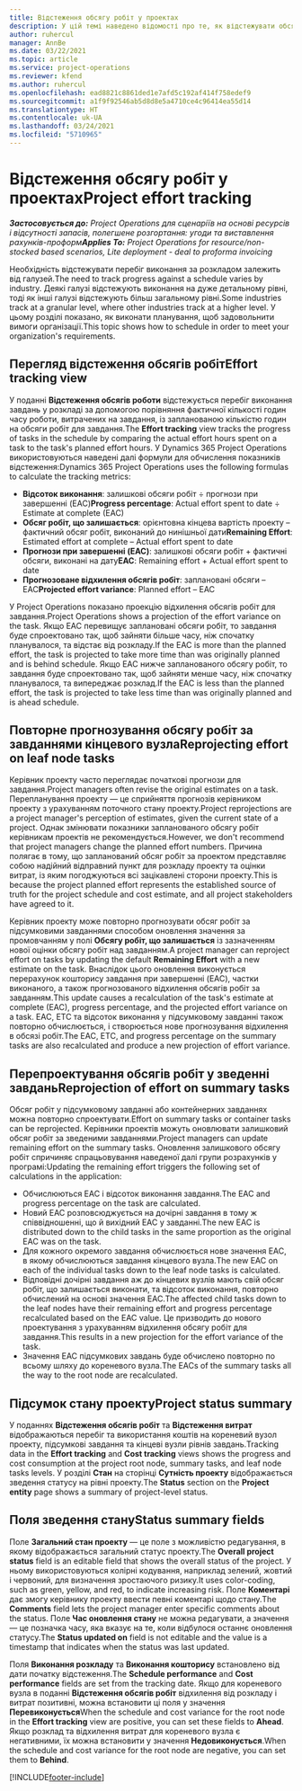 ```yaml
---
title: Відстеження обсягу робіт у проектах
description: У цій темі наведено відомості про те, як відстежувати обсяг і перебіг робіт за проектом.
author: ruhercul
manager: AnnBe
ms.date: 03/22/2021
ms.topic: article
ms.service: project-operations
ms.reviewer: kfend
ms.author: ruhercul
ms.openlocfilehash: ead8821c8861ded1e7afd5c192af414f758edef9
ms.sourcegitcommit: a1f9f92546ab5d8d8e5a4710ce4c96414ea55d14
ms.translationtype: HT
ms.contentlocale: uk-UA
ms.lasthandoff: 03/24/2021
ms.locfileid: "5710965"
---
```

# <a name="project-effort-tracking"></a><span data-ttu-id="130ec-103">Відстеження обсягу робіт у проектах</span><span class="sxs-lookup"><span data-stu-id="130ec-103">Project effort tracking</span></span>

<span data-ttu-id="130ec-104">_**Застосовується до:** Project Operations для сценаріїв на основі ресурсів і відсутності запасів, полегшене розгортання: угоди та виставлення рахунків-проформ_</span><span class="sxs-lookup"><span data-stu-id="130ec-104">_**Applies To:** Project Operations for resource/non-stocked based scenarios, Lite deployment - deal to proforma invoicing_</span></span>

<span data-ttu-id="130ec-105">Необхідність відстежувати перебіг виконання за розкладом залежить від галузей.</span><span class="sxs-lookup"><span data-stu-id="130ec-105">The need to track progress against a schedule varies by industry.</span></span> <span data-ttu-id="130ec-106">Деякі галузі відстежують виконання на дуже детальному рівні, тоді як інші галузі відстежують більш загальному рівні.</span><span class="sxs-lookup"><span data-stu-id="130ec-106">Some industries track at a granular level, where other industries track at a higher level.</span></span> <span data-ttu-id="130ec-107">У цьому розділі показано, як виконати планування, щоб задовольнити вимоги організації.</span><span class="sxs-lookup"><span data-stu-id="130ec-107">This topic shows how to schedule in order to meet your organization's requirements.</span></span>

## <a name="effort-tracking-view"></a><span data-ttu-id="130ec-108">Перегляд відстеження обсягів робіт</span><span class="sxs-lookup"><span data-stu-id="130ec-108">Effort tracking view</span></span>

<span data-ttu-id="130ec-109">У поданні **Відстеження обсягів роботи** відстежується перебіг виконання завдань у розкладі за допомогою порівняння фактичної кількості годин часу роботи, витрачених на завдання, із запланованою кількістю годин на обсяги робіт для завдання.</span><span class="sxs-lookup"><span data-stu-id="130ec-109">The **Effort tracking** view tracks the progress of tasks in the schedule by comparing the actual effort hours spent on a task to the task's planned effort hours.</span></span> <span data-ttu-id="130ec-110">У Dynamics 365 Project Operations використовуються наведені далі формули для обчислення показників відстеження:</span><span class="sxs-lookup"><span data-stu-id="130ec-110">Dynamics 365 Project Operations uses the following formulas to calculate the tracking metrics:</span></span>

- <span data-ttu-id="130ec-111">**Відсоток виконання**: залишкові обсяги робіт ÷ прогнози при завершенні (EAC)</span><span class="sxs-lookup"><span data-stu-id="130ec-111">**Progress percentage**: Actual effort spent to date ÷ Estimate at complete (EAC)</span></span> 
- <span data-ttu-id="130ec-112">**Обсяг робіт, що залишається**: орієнтовна кінцева вартість проекту – фактичний обсяг робіт, виконаний до нинішньої дати</span><span class="sxs-lookup"><span data-stu-id="130ec-112">**Remaining Effort**: Estimated effort at complete – Actual effort spent to date</span></span> 
- <span data-ttu-id="130ec-113">**Прогнози при завершенні (EAC)**: залишкові обсяги робіт + фактичні обсяги, виконані на дату</span><span class="sxs-lookup"><span data-stu-id="130ec-113">**EAC**: Remaining effort + Actual effort spent to date</span></span> 
- <span data-ttu-id="130ec-114">**Прогнозоване відхилення обсягів робіт**: заплановані обсяги – EAC</span><span class="sxs-lookup"><span data-stu-id="130ec-114">**Projected effort variance**: Planned effort – EAC</span></span>

<span data-ttu-id="130ec-115">У Project Operations показано проекцію відхилення обсягів робіт для завдання.</span><span class="sxs-lookup"><span data-stu-id="130ec-115">Project Operations shows a projection of the effort variance on the task.</span></span> <span data-ttu-id="130ec-116">Якщо EAC перевищує заплановані обсяги робіт, то завдання буде спроектовано так, щоб зайняти більше часу, ніж спочатку планувалося, та відстає від розкладу.</span><span class="sxs-lookup"><span data-stu-id="130ec-116">If the EAC is more than the planned effort, the task is projected to take more time than was originally planned and is behind schedule.</span></span> <span data-ttu-id="130ec-117">Якщо EAC нижче запланованого обсягу робіт, то завдання буде спроектовано так, щоб зайняти менше часу, ніж спочатку планувалося, та випереджає розклад.</span><span class="sxs-lookup"><span data-stu-id="130ec-117">If the EAC is less than the planned effort, the task is projected to take less time than was originally planned and is ahead schedule.</span></span>

## <a name="reprojecting-effort-on-leaf-node-tasks"></a><span data-ttu-id="130ec-118">Повторне прогнозування обсягу робіт за завданнями кінцевого вузла</span><span class="sxs-lookup"><span data-stu-id="130ec-118">Reprojecting effort on leaf node tasks</span></span>

<span data-ttu-id="130ec-119">Керівник проекту часто переглядає початкові прогнози для завдання.</span><span class="sxs-lookup"><span data-stu-id="130ec-119">Project managers often revise the original estimates on a task.</span></span> <span data-ttu-id="130ec-120">Перепланування проекту — це сприйняття прогнозів керівником проекту з урахуванням поточного стану проекту.</span><span class="sxs-lookup"><span data-stu-id="130ec-120">Project reprojections are a project manager's perception of estimates, given the current state of a project.</span></span> <span data-ttu-id="130ec-121">Однак змінювати показники запланованого обсягу робіт керівникам проектів не рекомендується.</span><span class="sxs-lookup"><span data-stu-id="130ec-121">However, we don't recommend that project managers change the planned effort numbers.</span></span> <span data-ttu-id="130ec-122">Причина полягає в тому, що запланований обсяг робіт за проектом представляє собою надійний відправний пункт для розкладу проекту та оцінки витрат, із яким погоджуються всі зацікавлені сторони проекту.</span><span class="sxs-lookup"><span data-stu-id="130ec-122">This is because the project planned effort represents the established source of truth for the project schedule and cost estimate, and all project stakeholders have agreed to it.</span></span>

<span data-ttu-id="130ec-123">Керівник проекту може повторно прогнозувати обсяг робіт за підсумковими завданнями способом оновлення значення за промовчанням у полі **Обсягу робіт, що залишається** із зазначенням нової оцінки обсягу робіт над завданням.</span><span class="sxs-lookup"><span data-stu-id="130ec-123">A project manager can reproject effort on tasks by updating the default **Remaining Effort** with a new estimate on the task.</span></span> <span data-ttu-id="130ec-124">Внаслідок цього оновлення виконується перерахунок кошторису завдання при завершенні (EAC), частки виконаного, а також прогнозованого відхилення обсягів робіт за завданням.</span><span class="sxs-lookup"><span data-stu-id="130ec-124">This update causes a recalculation of the task's estimate at complete (EAC), progress percentage, and the projected effort variance on a task.</span></span> <span data-ttu-id="130ec-125">EAC, ETC та відсоток виконання у підсумковому завданні також повторно обчислюється, і створюється нове прогнозування відхилення в обсязі робіт.</span><span class="sxs-lookup"><span data-stu-id="130ec-125">The EAC, ETC, and progress percentage on the summary tasks are also recalculated and produce a new projection of effort variance.</span></span>

## <a name="reprojection-of-effort-on-summary-tasks"></a><span data-ttu-id="130ec-126">Перепроектування обсягів робіт у зведенні завдань</span><span class="sxs-lookup"><span data-stu-id="130ec-126">Reprojection of effort on summary tasks</span></span>

<span data-ttu-id="130ec-127">Обсяг робіт у підсумковому завданні або контейнерних завданнях можна повторно спроектувати.</span><span class="sxs-lookup"><span data-stu-id="130ec-127">Effort on summary tasks or container tasks can be reprojected.</span></span> <span data-ttu-id="130ec-128">Керівники проектів можуть оновлювати залишковий обсяг робіт за зведеними завданнями.</span><span class="sxs-lookup"><span data-stu-id="130ec-128">Project managers can update remaining effort on the summary tasks.</span></span> <span data-ttu-id="130ec-129">Оновлення залишкового обсягу робіт спричиняє спрацьовування наведеної далі групи розрахунків у програмі:</span><span class="sxs-lookup"><span data-stu-id="130ec-129">Updating the remaining effort triggers the following set of calculations in the application:</span></span>

- <span data-ttu-id="130ec-130">Обчислюються EAC і відсоток виконання завдання.</span><span class="sxs-lookup"><span data-stu-id="130ec-130">The EAC and progress percentage on the task are calculated.</span></span>
- <span data-ttu-id="130ec-131">Новий EAC розповсюджується на дочірні завдання в тому ж співвідношенні, що й вихідний EAC у завданні.</span><span class="sxs-lookup"><span data-stu-id="130ec-131">The new EAC is distributed down to the child tasks in the same proportion as the original EAC was on the task.</span></span>
- <span data-ttu-id="130ec-132">Для кожного окремого завдання обчислюється нове значення EAC, в якому обчислюються завдання кінцевого вузла.</span><span class="sxs-lookup"><span data-stu-id="130ec-132">The new EAC on each of the individual tasks down to the leaf node tasks is calculated.</span></span> 
- <span data-ttu-id="130ec-133">Відповідні дочірні завдання аж до кінцевих вузлів мають свій обсяг робіт, що залишається виконати, та відсоток виконання, повторно обчислений на основі значення EAC.</span><span class="sxs-lookup"><span data-stu-id="130ec-133">The affected child tasks down to the leaf nodes have their remaining effort and progress percentage recalculated based on the EAC value.</span></span> <span data-ttu-id="130ec-134">Це призводить до нового проектування з урахуванням відхилення обсягу робіт для завдання.</span><span class="sxs-lookup"><span data-stu-id="130ec-134">This results in a new projection for the effort variance of the task.</span></span> 
- <span data-ttu-id="130ec-135">Значення EAC підсумкових завдань буде обчислено повторно по всьому шляху до кореневого вузла.</span><span class="sxs-lookup"><span data-stu-id="130ec-135">The EACs of the summary tasks all the way to the root node are recalculated.</span></span>


## <a name="project-status-summary"></a><span data-ttu-id="130ec-136">Підсумок стану проекту</span><span class="sxs-lookup"><span data-stu-id="130ec-136">Project status summary</span></span>

<span data-ttu-id="130ec-137">У поданнях **Відстеження обсягів робіт** та **Відстеження витрат** відображаються перебіг та використання коштів на кореневий вузол проекту, підсумкові завдання та кінцеві вузли рівнів завдань.</span><span class="sxs-lookup"><span data-stu-id="130ec-137">Tracking data in the **Effort tracking** and **Cost tracking** views shows the progress and cost consumption at the project root node, summary tasks, and leaf node tasks levels.</span></span> <span data-ttu-id="130ec-138">У розділі **Стан** на сторінці **Сутність проекту** відображається зведення статусу на рівні проекту.</span><span class="sxs-lookup"><span data-stu-id="130ec-138">The **Status** section on the **Project entity** page shows a summary of project-level status.</span></span>

## <a name="status-summary-fields"></a><span data-ttu-id="130ec-139">Поля зведення стану</span><span class="sxs-lookup"><span data-stu-id="130ec-139">Status summary fields</span></span>

<span data-ttu-id="130ec-140">Поле **Загальний стан проекту** — це поле з можливістю редагування, в якому відображається загальний статус проекту.</span><span class="sxs-lookup"><span data-stu-id="130ec-140">The **Overall project status** field is an editable field that shows the overall status of the project.</span></span> <span data-ttu-id="130ec-141">У ньому використовуються колірні кодування, наприклад зелений, жовтий і червоний, для визначення зростаючого ризику.</span><span class="sxs-lookup"><span data-stu-id="130ec-141">It uses color-coding, such as green, yellow, and red, to indicate increasing risk.</span></span> <span data-ttu-id="130ec-142">Поле **Коментарі** дає змогу керівнику проекту ввести певні коментарі щодо стану.</span><span class="sxs-lookup"><span data-stu-id="130ec-142">The **Comments** field lets the project manager enter specific comments about the status.</span></span> <span data-ttu-id="130ec-143">Поле **Час оновлення стану** не можна редагувати, а значення — це позначка часу, яка вказує на те, коли відбулося останнє оновлення статусу.</span><span class="sxs-lookup"><span data-stu-id="130ec-143">The **Status updated on** field is not editable and the value is a timestamp that indicates when the status was last updated.</span></span>

<span data-ttu-id="130ec-144">Поля **Виконання розкладу** та **Виконання кошторису** встановлено від дати початку відстеження.</span><span class="sxs-lookup"><span data-stu-id="130ec-144">The **Schedule performance** and **Cost performance** fields are set from the tracking date.</span></span> <span data-ttu-id="130ec-145">Якщо для кореневого вузла в поданні **Відстеження обсягів робіт** відхилення від розкладу і витрат позитивні, можна встановити ці поля у значення **Перевиконується**</span><span class="sxs-lookup"><span data-stu-id="130ec-145">When the schedule and cost variance for the root node in the **Effort tracking** view are positive, you can set these fields to **Ahead**.</span></span> <span data-ttu-id="130ec-146">Якщо розклад та відхилення витрат для кореневого вузла є негативними, їх можна встановити у значення **Недовиконується**.</span><span class="sxs-lookup"><span data-stu-id="130ec-146">When the schedule and cost variance for the root node are negative, you can set them to **Behind**.</span></span>


[!INCLUDE[footer-include](../includes/footer-banner.md)]
